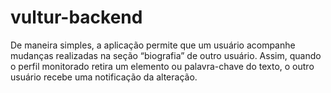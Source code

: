 # vultur-backend
De maneira simples, a aplicação permite que um usuário acompanhe mudanças realizadas na seção “biografia” de outro usuário. Assim, quando o perfil monitorado retira um elemento ou palavra-chave do texto, o outro usuário recebe uma notificação da alteração.

